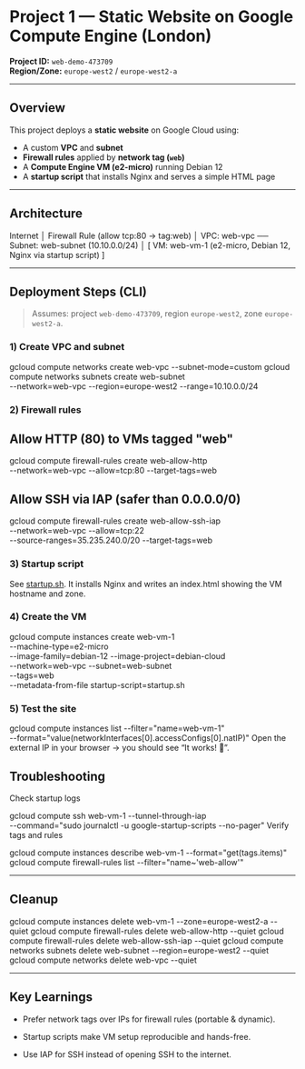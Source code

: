 # Project 1 — Static Website on Google Compute Engine (London)

**Project ID:** `web-demo-473709`  
**Region/Zone:** `europe-west2` / `europe-west2-a`

---

## Overview
This project deploys a **static website** on Google Cloud using:
- A custom **VPC** and **subnet**
- **Firewall rules** applied by **network tag (`web`)**
- A **Compute Engine VM (e2-micro)** running Debian 12
- A **startup script** that installs Nginx and serves a simple HTML page

---

## Architecture

Internet
│
Firewall Rule (allow tcp:80 → tag:web)
│
VPC: web-vpc ── Subnet: web-subnet (10.10.0.0/24)
│
[ VM: web-vm-1 (e2-micro, Debian 12, Nginx via startup script) ]


---

## Deployment Steps (CLI)

> Assumes: project `web-demo-473709`, region `europe-west2`, zone `europe-west2-a`.

### 1) Create VPC and subnet

gcloud compute networks create web-vpc --subnet-mode=custom
gcloud compute networks subnets create web-subnet \
  --network=web-vpc --region=europe-west2 --range=10.10.0.0/24
  
### 2) Firewall rules

## Allow HTTP (80) to VMs tagged "web"
gcloud compute firewall-rules create web-allow-http \
  --network=web-vpc --allow=tcp:80 --target-tags=web

## Allow SSH via IAP (safer than 0.0.0.0/0)
gcloud compute firewall-rules create web-allow-ssh-iap \
  --network=web-vpc --allow=tcp:22 \
  --source-ranges=35.235.240.0/20 --target-tags=web

### 3) Startup script
See [startup.sh](https://chatgpt.com/g/g-p-685283b26f9881a49f72822ac5aff215/c/startup.sh).
It installs Nginx and writes an index.html showing the VM hostname and zone.

### 4) Create the VM

gcloud compute instances create web-vm-1 \
  --machine-type=e2-micro \
  --image-family=debian-12 --image-project=debian-cloud \
  --network=web-vpc --subnet=web-subnet \
  --tags=web \
  --metadata-from-file startup-script=startup.sh
  
### 5) Test the site
gcloud compute instances list --filter="name=web-vm-1" \
  --format="value(networkInterfaces[0].accessConfigs[0].natIP)"
Open the external IP in your browser → you should see “It works! 🚀”.

## Troubleshooting
Check startup logs

gcloud compute ssh web-vm-1 --tunnel-through-iap \
  --command="sudo journalctl -u google-startup-scripts --no-pager"
Verify tags and rules


gcloud compute instances describe web-vm-1 --format="get(tags.items)"
gcloud compute firewall-rules list --filter="name~'web-allow'"

---

## Cleanup

gcloud compute instances delete web-vm-1 --zone=europe-west2-a --quiet
gcloud compute firewall-rules delete web-allow-http --quiet
gcloud compute firewall-rules delete web-allow-ssh-iap --quiet
gcloud compute networks subnets delete web-subnet --region=europe-west2 --quiet
gcloud compute networks delete web-vpc --quiet

---

## Key Learnings
- Prefer network tags over IPs for firewall rules (portable & dynamic).

- Startup scripts make VM setup reproducible and hands-free.

- Use IAP for SSH instead of opening SSH to the internet.
